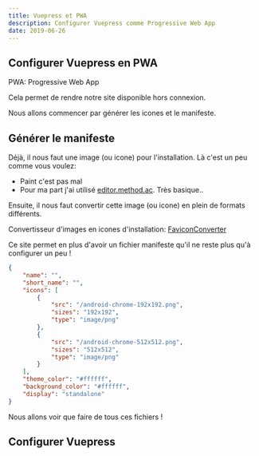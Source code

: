 ```yaml
---
title: Vuepress et PWA
description: Configurer Vuepress comme Progressive Web App
date: 2019-06-26
---
```


## Configurer Vuepress en PWA

PWA: Progressive Web App

Cela permet de rendre notre site disponible hors connexion.

Nous allons commencer par générer les icones et le manifeste.

## Générer le manifeste

Déjà, il nous faut une image (ou icone) pour l'installation. Là c'est un peu comme vous voulez:
- Paint c'est pas mal
- Pour ma part j'ai utilisé [editor.method.ac](https://editor.method.ac/). Très basique..

Ensuite, il nous faut convertir cette image (ou icone) en plein de formats différents.

Convertisseur d'images en icones d'installation: [FaviconConverter](https://favicon.io/favicon-converter/)

Ce site permet en plus d'avoir un fichier manifeste qu'il ne reste plus qu'à configurer un peu !


```json
{
    "name": "",
    "short_name": "",
    "icons": [
        {
            "src": "/android-chrome-192x192.png",
            "sizes": "192x192",
            "type": "image/png"
        },
        {
            "src": "/android-chrome-512x512.png",
            "sizes": "512x512",
            "type": "image/png"
        }
    ],
    "theme_color": "#ffffff",
    "background_color": "#ffffff",
    "display": "standalone"
}
```

Nous allons voir que faire de tous ces fichiers !

## Configurer Vuepress






